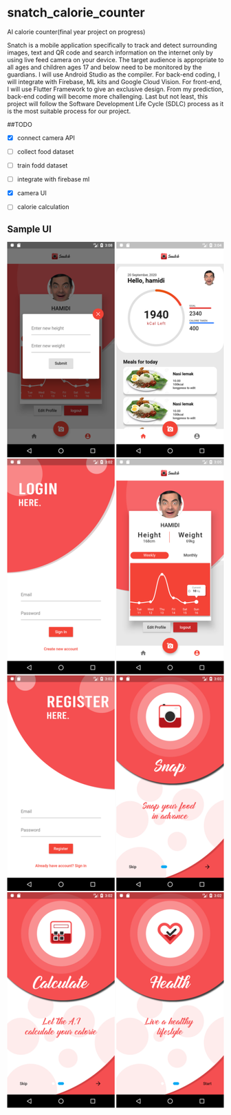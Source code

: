# snatch_calorie_counter
 AI calorie counter(final year project on progress)
 
Snatch is a mobile application specifically to track and detect surrounding images, text and QR code and search information on the internet only by using live feed camera on your device. The target audience is appropriate to all ages and children ages 17 and below need to be monitored by the guardians. I will use Android Studio as the compiler. For back-end coding, I will integrate with Firebase, ML kits and Google Cloud Vision. For front-end, I will use Flutter Framework to give an exclusive design. From my prediction, back-end coding will become more challenging. Last but not least, this project will follow the Software Development Life Cycle (SDLC) process as it is the most suitable process for our project.
 
 ##TODO
- [x] connect camera API
- [ ] collect food dataset
- [ ] train fodd dataset
- [ ] integrate with firebase ml
- [x] camera UI
- [ ] calorie calculation
 

 
 ## Sample UI
 
<img src="https://github.com/nikhamidi97/snatch_calorie_counter/blob/master/sample%20ui/edit.png" width="250"> 
<img src="https://github.com/nikhamidi97/snatch_calorie_counter/blob/master/sample%20ui/home.png" width="250">
<img src="https://github.com/nikhamidi97/snatch_calorie_counter/blob/master/sample%20ui/login.png" width="250">
<img src="https://github.com/nikhamidi97/snatch_calorie_counter/blob/master/sample%20ui/profile.png" width="250">
<img src="https://github.com/nikhamidi97/snatch_calorie_counter/blob/master/sample%20ui/register.png" width="250">
<img src="https://github.com/nikhamidi97/snatch_calorie_counter/blob/master/sample%20ui/splash.png" width="250">
<img src="https://github.com/nikhamidi97/snatch_calorie_counter/blob/master/sample%20ui/splash2.png" width="250">
<img src="https://github.com/nikhamidi97/snatch_calorie_counter/blob/master/sample%20ui/splash3.png" width="250">
